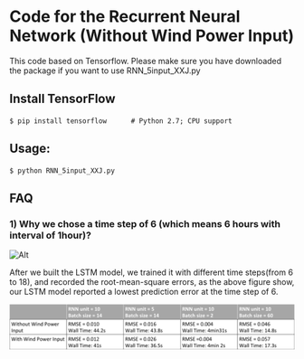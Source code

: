 # Code for the Recurrent Neural Network (Without Wind Power Input)

This code based on Tensorflow. Please make sure you have downloaded the package if you want to use RNN_5input_XXJ.py

## Install TensorFlow

```
$ pip install tensorflow      # Python 2.7; CPU support
```

## Usage:

```
$ python RNN_5input_XXJ.py
```





## FAQ
### 1) Why we chose a time step of 6 (which means 6 hours with interval of 1hour)?

![Alt](https://github.com/yiwen26/WindChaser/blob/master/Graphs/RMSE%20Progression%20of%20LSTM%20vs.%20Time%20Steps.png)

After we built the LSTM model, we trained it with different time steps(from 6 to 18), and recorded the root-mean-square errors, as the above figure show, our LSTM model reported a lowest prediction error at the time step of 6.



![Alt](https://github.com/yiwen26/WindChaser/blob/master/Graphs/TrainingParameters.png)
